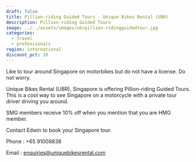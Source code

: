 ```yaml
---
draft: false
title: Pillion-riding Guided Tours - Unique Bikes Rental (UBR)
description: Pillion-riding Guided Tours
image: ../../assets/images/ubrpillion-ridingguidedtour.jpg
categories:
  - travel
  - professionals
region: international
discount_pct: 10
---
```


Like to tour around Singapore on motorbikes but do not have a license. Do not worry.

Unique Bikes Rental (UBR), Singapore is offering Pillion-riding Guided Tours. This is a cool way to see Singapore on a motorcycle with a private tour driver driving you around.

SMG members receive 10% off when you mention that you are HMG member.

Contact Edwin to book your Singapore tour.

Phone : +65 91008838

Email : enquiries@uniquebikesrental.com
